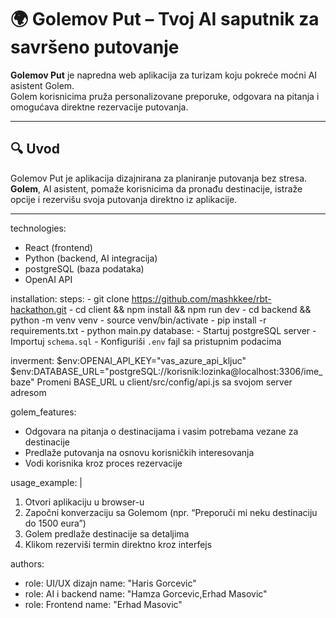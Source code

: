 # 🌍 Golemov Put – Tvoj AI saputnik za savršeno putovanje

**Golemov Put** je napredna web aplikacija za turizam koju pokreće moćni AI asistent Golem.  
Golem korisnicima pruža personalizovane preporuke, odgovara na pitanja i omogućava direktne rezervacije putovanja.

---

## 🔍 Uvod

Golemov Put je aplikacija dizajnirana za planiranje putovanja bez stresa.  
**Golem**, AI asistent, pomaže korisnicima da pronađu destinacije, istraže opcije i rezervišu svoja putovanja direktno iz aplikacije.

---


technologies:
  - React (frontend)
  - Python (backend, AI integracija)
  - postgreSQL (baza podataka)
  - OpenAI API 

installation:
  steps:
    - git clone https://github.com/mashkkee/rbt-hackathon.git
    - cd client && npm install && npm run dev
    - cd backend && python -m venv venv
    - source venv/bin/activate
    - pip install -r requirements.txt
    - python main.py
  database:
    - Startuj postgreSQL server
    - Importuj `schema.sql`
    - Konfiguriši `.env` fajl sa pristupnim podacima

inverment:
  $env:OPENAI_API_KEY="vas_azure_api_kljuc"
  $env:DATABASE_URL="postgreSQL://korisnik:lozinka@localhost:3306/ime_baze"
  Promeni BASE_URL u client/src/config/api.js sa svojom server adresom

golem_features:
  - Odgovara na pitanja o destinacijama i vasim potrebama vezane za destinacije
  - Predlaže putovanja na osnovu korisničkih interesovanja
  - Vodi korisnika kroz proces rezervacije

usage_example: |
  1. Otvori aplikaciju u browser-u
  2. Započni konverzaciju sa Golemom (npr. “Preporuči mi neku destinaciju do 1500 eura”)
  3. Golem predlaže destinacije sa detaljima
  4. Klikom rezerviši termin direktno kroz interfejs


authors:
  - role: UI/UX dizajn
    name: "Haris Gorcevic"
  - role: AI i backend
    name: "Hamza Gorcevic,Erhad Masovic"
  - role: Frontend
    name: "Erhad Masovic"
  
